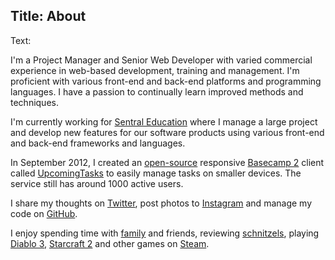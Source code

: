 Title: About
----
Text:

I'm a Project Manager and Senior Web Developer with varied commercial experience in web-based development, training and management. I'm proficient with various front-end and back-end platforms and programming languages. I have a passion to continually learn improved methods and techniques.

I'm currently working for [Sentral Education](https://www.sentral.com.au/) where I manage a large project and develop new features for our software products using various front-end and back-end frameworks and languages.

In September 2012, I created an [open-source](https://github.com/brendanmurty/upcomingtasks) responsive [Basecamp 2](https://basecamp.com/2) client called [UpcomingTasks](http://upcomingtasks.com/) to easily manage tasks on smaller devices. The service still has around 1000 active users.

I share my thoughts on [Twitter](https://twitter.com/brendanmurty), post photos to [Instagram](https://instagram.com/brendan.murty) and manage my code on [GitHub](https://github.com/brendanmurty).

I enjoy spending time with [family](http://islamurty.com/) and friends, reviewing [schnitzels](http://schnitmydadsays.com/), playing [Diablo 3](http://us.battle.net/d3/en/profile/murty-1877/career), [Starcraft 2](http://sea.battle.net/sc2/en/profile/148220/1/murty/) and other games on [Steam](http://steamcommunity.com/id/brendanmurty).
